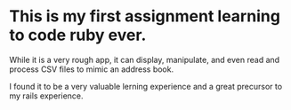 <h1> This is my first assignment learning to code ruby ever. </h1>

While it is a very rough app, it can display, manipulate, and even read and process CSV files to mimic an address book.

I found it to be a very valuable lerning experience and a great precursor to my rails experience.
